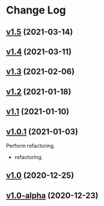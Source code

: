 # Change Log

## [v1.5](https://github.com/thewizardplusplus/pwm-simulator/tree/v1.5) (2021-03-14)

## [v1.4](https://github.com/thewizardplusplus/pwm-simulator/tree/v1.4) (2021-03-11)

## [v1.3](https://github.com/thewizardplusplus/pwm-simulator/tree/v1.3) (2021-02-06)

## [v1.2](https://github.com/thewizardplusplus/pwm-simulator/tree/v1.2) (2021-01-18)

## [v1.1](https://github.com/thewizardplusplus/pwm-simulator/tree/v1.1) (2021-01-10)

## [v1.0.1](https://github.com/thewizardplusplus/pwm-simulator/tree/v1.0.1) (2021-01-03)

Perform refactoring.

- refactoring.

## [v1.0](https://github.com/thewizardplusplus/pwm-simulator/tree/v1.0) (2020-12-25)

## [v1.0-alpha](https://github.com/thewizardplusplus/pwm-simulator/tree/v1.0-alpha) (2020-12-23)
